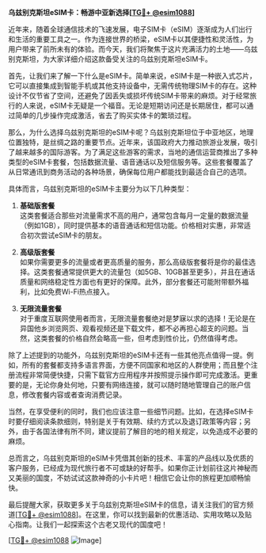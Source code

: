 **乌兹别克斯坦eSIM卡：畅游中亚新选择[[TG💪+ @esim1088](https://t.me/s/esim1088)]**

近年来，随着全球通信技术的飞速发展，电子SIM卡（eSIM）逐渐成为人们出行和生活的重要工具之一。作为连接世界的桥梁，eSIM卡以其便捷性和灵活性，为用户带来了前所未有的体验。而今天，我们将聚焦于这片充满活力的土地——乌兹别克斯坦，为大家详细介绍这款备受关注的乌兹别克斯坦eSIM卡。

首先，让我们来了解一下什么是eSIM卡。简单来说，eSIM卡是一种嵌入式芯片，它可以直接集成到智能手机或其他支持设备中，无需传统物理SIM卡的存在。这种设计不仅节省了空间，还避免了因丢失或损坏传统SIM卡带来的麻烦。对于经常旅行的人来说，eSIM卡无疑是一个福音。无论是短期访问还是长期居住，都可以通过简单的几步操作完成激活，省去了购买实体卡的繁琐过程。

那么，为什么选择乌兹别克斯坦的eSIM卡呢？乌兹别克斯坦位于中亚地区，地理位置独特，是丝绸之路的重要节点。近年来，该国政府大力推动旅游业发展，吸引了越来越多的国际游客。为了满足这些游客的需求，当地的通信运营商推出了多种类型的eSIM卡套餐，包括数据流量、语音通话以及短信服务等。这些套餐覆盖了从日常通讯到商务活动的各种场景，确保每位用户都能找到最适合自己的选项。

具体而言，乌兹别克斯坦的eSIM卡主要分为以下几种类型：

1. **基础版套餐**  
   这类套餐适合那些对流量需求不高的用户，通常包含每月一定量的数据流量（例如1GB），同时提供基本的语音通话和短信功能。价格相对实惠，非常适合初次尝试eSIM卡的朋友。

2. **高级版套餐**  
   如果你需要更多的流量或者更高质量的服务，那么高级版套餐将是你的最佳选择。这类套餐通常提供更大的流量包（如5GB、10GB甚至更多），并且在通话质量和网络稳定性方面也有更好的保障。此外，部分套餐还可能附带额外福利，比如免费Wi-Fi热点接入。

3. **无限流量套餐**  
   对于重度互联网使用者而言，无限流量套餐绝对是梦寐以求的选择！无论是在异国他乡浏览网页、观看视频还是下载文件，都不必再担心超支的问题。当然，这类套餐的价格自然会略高一些，但考虑到性价比，仍然值得考虑。

除了上述提到的功能外，乌兹别克斯坦的eSIM卡还有一些其他亮点值得一提。例如，所有的套餐都支持多语言界面，方便不同国家和地区的人群使用；而且整个注册流程非常简便快捷，只需下载官方应用程序并按照提示操作即可完成激活。更重要的是，无论你身处何地，只要有网络连接，就可以随时随地管理自己的账户信息，修改套餐内容或者查询消费记录。

当然，在享受便利的同时，我们也应该注意一些细节问题。比如，在选择eSIM卡时要仔细阅读条款细则，特别是关于有效期、续约方式以及退订政策等内容；另外，由于各国法律有所不同，建议提前了解目的地的相关规定，以免造成不必要的麻烦。

总而言之，乌兹别克斯坦的eSIM卡凭借其创新的技术、丰富的产品线以及优质的客户服务，已经成为现代旅行者不可或缺的好帮手。如果你正计划前往这片神秘而又美丽的国度，不妨试试这款神奇的小卡片吧！相信它会让你的旅程更加顺畅愉快。

最后提醒大家，获取更多关于乌兹别克斯坦eSIM卡的信息，请关注我们的官方频道[[TG💪+ @esim1088](https://t.me/s/esim1088)]。在这里，你可以找到最新的优惠活动、实用攻略以及贴心指南。让我们一起探索这个古老又现代的国度吧！

[[TG💪+ @esim1088](https://t.me/s/esim1088) ![Image](https://i.postimg.cc/4NQfJmqS/Snipaste-2025-05-13-00-14-12.png)]
